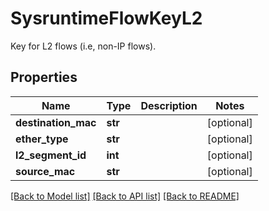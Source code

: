 # SysruntimeFlowKeyL2

Key for L2 flows (i.e, non-IP flows).
## Properties
Name | Type | Description | Notes
------------ | ------------- | ------------- | -------------
**destination_mac** | **str** |  | [optional] 
**ether_type** | **str** |  | [optional] 
**l2_segment_id** | **int** |  | [optional] 
**source_mac** | **str** |  | [optional] 

[[Back to Model list]](../README.md#documentation-for-models) [[Back to API list]](../README.md#documentation-for-api-endpoints) [[Back to README]](../README.md)


